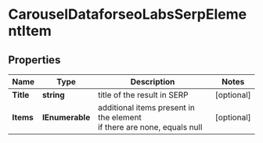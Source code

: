 # CarouselDataforseoLabsSerpElementItem


## Properties

| Name | Type | Description | Notes |
|------------ | ------------- | ------------- | -------------|
**Title** | **string** | title of the result in SERP |[optional]|
**Items** | **IEnumerable<CarouselElement>** | additional items present in the element<br>if there are none, equals null |[optional]|